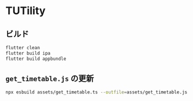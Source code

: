 # TUTility

## ビルド

```sh
flutter clean
flutter build ipa
flutter build appbundle
```

## `get_timetable.js` の更新

```sh
npx esbuild assets/get_timetable.ts --outfile=assets/get_timetable.js
```
